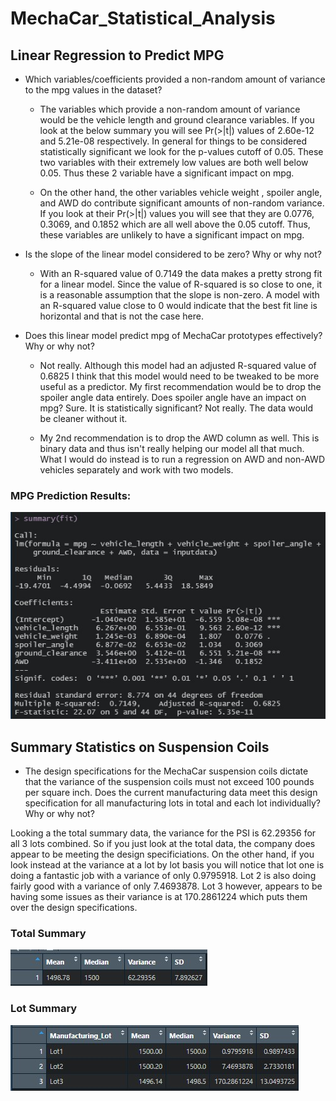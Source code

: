 # MechaCar_Statistical_Analysis

## Linear Regression to Predict MPG

- Which variables/coefficients provided a non-random amount of variance to the mpg values in the dataset?

  - The variables which provide a non-random amount of variance would be the vehicle length and ground clearance variables.  If you look at the below summary you will see Pr(>|t|) values of 2.60e-12 and 5.21e-08 respectively.  In general for things to be considered statistically significant we look for the p-values cutoff of 0.05.  These two variables with their extremely low values are both well below 0.05.  Thus these 2 variable have a significant impact on mpg.

  - On the other hand, the other variables vehicle weight , spoiler angle, and AWD do contribute significant amounts of non-random variance.  If you look at their Pr(>|t|) values you will see that they are 0.0776, 0.3069, and 0.1852 which are all well above the 0.05 cutoff.  Thus, these variables are unlikely to have a significant impact on mpg.

- Is the slope of the linear model considered to be zero? Why or why not?

  - With an R-squared value of 0.7149 the data makes a pretty strong fit for a linear model.  Since the value of R-squared is so close to one, it is a reasonable assumption that the slope is non-zero.  A model with an R-squared value close to 0 would indicate that the best fit line is horizontal and that is not the case here.

- Does this linear model predict mpg of MechaCar prototypes effectively? Why or why not? 

  - Not really.  Although this model had an adjusted R-squared value of 0.6825 I think that this model would need to be tweaked to be more useful as a predictor.  My first recommendation would be to drop the spoiler angle data entirely.  Does spoiler angle have an impact on mpg?  Sure.  It is statistically significant?  Not really.  The data would be cleaner without it.

  - My 2nd recommendation is to drop the AWD column as well.  This is binary data and thus isn't really helping our model all that much.  What I would do instead is to run a regression on AWD and non-AWD vehicles separately and work with two models.

### MPG Prediction Results:
![](deliverable1_results.jpg)

## Summary Statistics on Suspension Coils
- The design specifications for the MechaCar suspension coils dictate that the variance of the suspension coils must not exceed 100 pounds per square inch. Does the current manufacturing data meet this design specification for all manufacturing lots in total and each lot individually? Why or why not?

Looking a the total summary data, the variance for the PSI is 62.29356 for all 3 lots combined.  So if you just look at the total data, the company does appear to be meeting the design specificiations.  On the other hand, if you look instead at the variance at a lot by lot basis you will notice that lot one is doing a fantastic job with a variance of only 0.9795918.  Lot 2 is also doing fairly good with a variance of only 7.4693878.  Lot 3 however, appears to be having some issues as their variance is at 170.2861224 which puts them over the design specifications.

### Total Summary
![](deliverable2_total_summary.jpg)

### Lot Summary
![](deliverable2_lot_summary.jpg)

